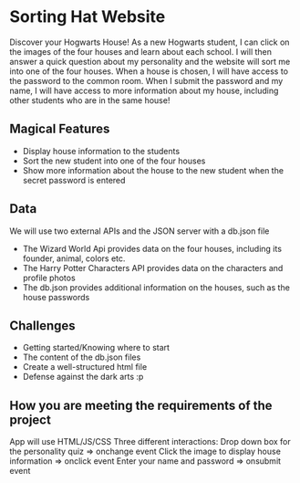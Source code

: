 # Sorting Hat Website 
Discover your Hogwarts House! As a new Hogwarts student, I can click on the images of the four houses and learn about each school. I will then answer a quick question about my personality and the website will sort me into one of the four houses. When a house is chosen, I will have access to the password to the common room. When I submit the password and my name, I will have access to more information about my house, including other students who are in the same house! 

## Magical Features
- Display house information to the students 
- Sort the new student into one of the four houses 
- Show more information about the house to the new student when the secret password is entered 
 
## Data
We will use two external APIs and the JSON server with a db.json file
- The Wizard World Api provides data on the four houses, including its founder, animal, colors etc. 
- The Harry Potter Characters API provides data on the characters and profile photos 
- The db.json provides additional information on the houses, such as the house passwords  

## Challenges 
- Getting started/Knowing where to start
- The content of the db.json files 
- Create a well-structured html file 
- Defense against the dark arts :p 

## How you are meeting the requirements of the project
App will use HTML/JS/CSS 
Three different interactions:
Drop down box for the personality quiz => onchange event 
Click the image to display house information => onclick event 
Enter your name and password => onsubmit event 

